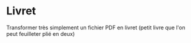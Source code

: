 Livret
======

Transformer très simplement un fichier PDF en livret (petit livre que l'on peut feuilleter plié en deux)
